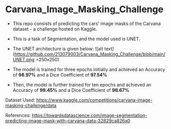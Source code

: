# Carvana_Image_Masking_Challenge

- This repo consists of predicting the cars' image masks of the Carvana dataset - a challenge hosted on Kaggle.
- This is a task of Segmentation, and the model used is UNET. 
- The UNET architecture is given below: 
![alt text](https://github.com/213079003/Carvana_Masking_Challenge/blob/main/UNET.png =250x250)

- The model is trained for three epochs initially and achieved an Accuracy of **98.97%** and a Dice Coefficient of **97.54%**
- Then, the model is further trained for ten epochs and achieved an Accuracy of **99.45%** and a Dice Coefficient of **98.67%**

Dataset Used: https://www.kaggle.com/competitions/carvana-image-masking-challenge/data

References: https://towardsdatascience.com/image-segmentation-predicting-image-mask-with-carvana-data-32829ca826a0
